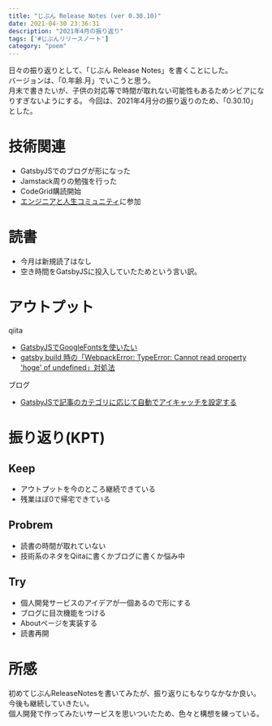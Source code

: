 ```yaml
---
title: "じぶん Release Notes (ver 0.30.10)"
date: 2021-04-30 23:36:31
description: "2021年4月の振り返り"
tags: ['#じぶんリリースノート']
category: "poem"
---
```


日々の振り返りとして、「じぶん Release Notes」を書くことにした。  
バージョンは、「0.年齢.月」でいこうと思う。  
月末で書きたいが、子供の対応等で時間が取れない可能性もあるためシビアになりすぎないようにする。
今回は、2021年4月分の振り返りのため、「0.30.10」とした。


# 技術関連

- GatsbyJSでのブログが形になった
- Jamstack周りの勉強を行った
- CodeGrid購読開始
- [エンジニアと人生コミュニティ](https://community.camp-fire.jp/projects/view/280040)に参加


# 読書
- 今月は新規読了はなし
- 空き時間をGatsbyJSに投入していたためという言い訳。


# アウトプット
qiita
- [GatsbyJSでGoogleFontsを使いたい
](https://qiita.com/yosh1ba/items/ef66524344af824ab6eb)
- [gatsby build 時の「WebpackError: TypeError: Cannot read property 'hoge' of undefined」対処法](https://qiita.com/yosh1ba/items/6c2299813dcc76d910d7)

ブログ
- [GatsbyJSで記事のカテゴリに応じて自動でアイキャッチを設定する](https://buildnote.yosh1ba.com/2021/04/27--eyecatch-automation/)


# 振り返り(KPT)
## Keep
- アウトプットを今のところ継続できている
- 残業ほぼ0で帰宅できている


## Probrem
- 読書の時間が取れていない
- 技術系のネタをQiitaに書くかブログに書くか悩み中


## Try
- 個人開発サービスのアイデアが一個あるので形にする
- ブログに目次機能をつける
- Aboutページを実装する
- 読書再開


# 所感
初めてじぶんReleaseNotesを書いてみたが、振り返りにもなりなかなか良い。  
今後も継続していきたい。  
個人開発で作ってみたいサービスを思いついたため、色々と構想を練っている。